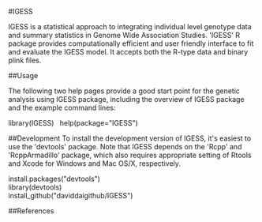 #IGESS

IGESS is a statistical approach to integrating individual level genotype data and summary statistics in Genome Wide Association Studies. 'IGESS' R package provides computationally efficient and user friendly interface to fit and evaluate the IGESS model. It accepts both the R-type data  and binary plink files.

##Usage

The following two help pages provide a good start point for the genetic analysis using IGESS package, including the overview of IGESS package and the example command lines: 

library(IGESS)   
help(package="IGESS")  

##Development 
To install the development version of IGESS, it's easiest to use the 'devtools' package. Note that IGESS depends on the 'Rcpp' and 'RcppArmadillo' package, which also requires appropriate setting of Rtools and Xcode for Windows and Mac OS/X, respectively.

install.packages("devtools")  
library(devtools)  
install_github("daviddaigithub/IGESS")  

##References

